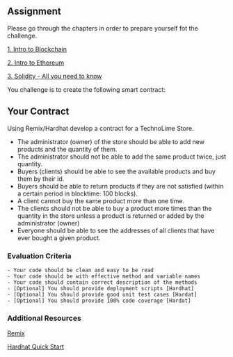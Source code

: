 ## Assignment

Please go through the chapters in order to prepare yourself fot the challenge.

[1. Intro to Blockchain](https://www.notion.so/limechain/01-Intro-to-Blockchain-for-FE-developers-93f81fc4999340e490e86474ee66fdc5)

[2. Intro to Ethereum](https://www.notion.so/limechain/02-Intro-to-Ethereum-1e345fc59b5a4608899df6ab96282d0a)

[3. Solidity - All you need to know](https://www.notion.so/limechain/03-Solidity-all-you-need-to-know-about-it-b67341cb42454ac88454f5b29169f510)

You challenge is to create the following smart contract:
## Your Contract

Using Remix/Hardhat develop a contract for a TechnoLime Store.

- The administrator (owner) of the store should be able to add new products and the quantity of them.
- The administrator should not be able to add the same product twice, just quantity.
- Buyers (clients) should be able to see the available products and buy them by their id.
- Buyers should be able to return products if they are not satisfied (within a certain period in blocktime: 100 blocks).
- A client cannot buy the same product more than one time.
- The clients should not be able to buy a product more times than the quantity in the store unless a product is returned or added by the administrator (owner)
- Everyone should be able to see the addresses of all clients that have ever bought a given product.

### Evaluation Criteria
    - Your code should be clean and easy to be read
    - Your code should be with effective method and variable names
    - Your code should contain correct description of the methods
    - [Optional] You should provide deployment scripts [Hardhat]
    - [Optional] You should provide good unit test cases [Hardat]
    - [Optional] You should provide 100% code coverage [Hardat]

### Additional Resources

[Remix](https://remix.ethereum.org/)

[Hardhat Quick Start](https://hardhat.org/hardhat-runner/docs/getting-started#quick-start)
